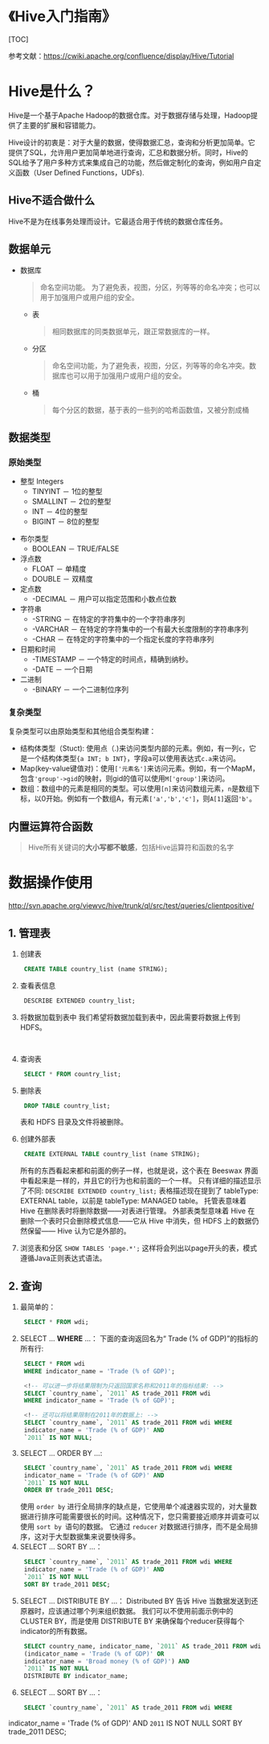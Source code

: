 # 《Hive入门指南》

[TOC]

参考文献：https://cwiki.apache.org/confluence/display/Hive/Tutorial
# Hive是什么？
Hive是一个基于Apache Hadoop的数据仓库。对于数据存储与处理，Hadoop提供了主要的扩展和容错能力。

Hive设计的初衷是：对于大量的数据，使得数据汇总，查询和分析更加简单。它提供了SQL，允许用户更加简单地进行查询，汇总和数据分析。同时，Hive的SQL给予了用户多种方式来集成自己的功能，然后做定制化的查询，例如用户自定义函数（User Defined Functions，UDFs).

## Hive不适合做什么
Hive不是为在线事务处理而设计。它最适合用于传统的数据仓库任务。

## 数据单元
- 数据库
  >命名空间功能。 为了避免表，视图，分区，列等等的命名冲突；也可以用于加强用户或用户组的安全。
  - 表
    >相同数据库的同类数据单元，跟正常数据库的一样。
  - 分区
    >命名空间功能，为了避免表，视图，分区，列等等的命名冲突。数据库也可以用于加强用户或用户组的安全。
  - 桶
    >每个分区的数据，基于表的一些列的哈希函数值，又被分割成桶

## 数据类型
### 原始类型
- 整型 Integers
  - TINYINT － 1位的整型
  - SMALLINT － 2位的整型
  - INT － 4位的整型
  - BIGINT － 8位的整型
* 布尔类型
  * BOOLEAN － TRUE/FALSE
* 浮点数
  * FLOAT － 单精度
  * DOUBLE － 双精度
* 定点数
  * -DECIMAL － 用户可以指定范围和小数点位数
* 字符串
  * -STRING － 在特定的字符集中的一个字符串序列
  * -VARCHAR － 在特定的字符集中的一个有最大长度限制的字符串序列
  * -CHAR － 在特定的字符集中的一个指定长度的字符串序列
* 日期和时间
  * -TIMESTAMP － 一个特定的时间点，精确到纳秒。
  * -DATE － 一个日期
* 二进制
  * -BINARY － 一个二进制位序列  

### 复杂类型
复杂类型可以由原始类型和其他组合类型构建：
- 结构体类型（Stuct): 使用点（.)来访问类型内部的元素。例如，有一列`c`，它是一个结构体类型`{a INT; b INT}`，字段a可以使用表达式`c.a`来访问。
- Map(key-value键值对)：使用`['元素名']`来访问元素。例如，有一个MapM，包含`'group'->gid`的映射，则gid的值可以使用`M['group']`来访问。
- 数组：数组中的元素是相同的类型。可以使用``[n]``来访问数组元素，`n`是数组下标，以0开始。例如有一个数组A，有元素`['a','b','c']`，则`A[1]`返回`'b'`。

## 内置运算符合函数
>Hive所有关键词的**大小写都不敏感**，包括Hive运算符和函数的名字

# 数据操作使用
http://svn.apache.org/viewvc/hive/trunk/ql/src/test/queries/clientpositive/
## 1. 管理表
1. 创建表
   ```sql
    CREATE TABLE country_list (name STRING);
   ```
2. 查看表信息
   ```sql
    DESCRIBE EXTENDED country_list;
   ```
3. 将数据加载到表中
   我们希望将数据加载到表中，因此需要将数据上传到 HDFS。
   ```sql
    
   ```

4. 查询表
   ```sql
    SELECT * FROM country_list;
   ```
5. 删除表
   ```sql
    DROP TABLE country_list;
   ```
   表和 HDFS 目录及文件将被删除。
6. 创建外部表
   ```sql
    CREATE EXTERNAL TABLE country_list (name STRING);
   ```
    所有的东西看起来都和前面的例子一样，也就是说，这个表在 Beeswax 界面中看起来是一样的，并且它的行为也和前面的一个一样。 只有详细的描述显示了不同:
   `DESCRIBE EXTENDED country_list;`
   表格描述现在提到了 tableType: EXTERNAL table，以前是 tableType: MANAGED table。 托管表意味着 Hive 在删除表时将删除数据——对表进行管理。 外部表类型意味着 Hive 在删除一个表时只会删除模式信息——它从 Hive 中消失，但 HDFS 上的数据仍然保留—— Hive 认为它是外部的。

7. 浏览表和分区
   `SHOW TABLES 'page.*';` 这样将会列出以page开头的表，模式遵循Java正则表达式语法。

## 2. 查询
1. 最简单的：
   ```sql
    SELECT * FROM wdi;
   ```
2. SELECT ... **WHERE** ...：
   下面的查询返回名为“ Trade (% of GDP)”的指标的所有行:
   ```sql
    SELECT * FROM wdi
    WHERE indicator_name = 'Trade (% of GDP)';

    <!-- 可以进一步将结果限制为只返回国家名称和2011年的指标结果: -->
    SELECT `country_name`, `2011` AS trade_2011 FROM wdi
    WHERE indicator_name = 'Trade (% of GDP)';

    <!-- 还可以将结果限制在2011年的数据上: -->
    SELECT `country_name`, `2011` AS trade_2011 FROM wdi WHERE
    indicator_name = 'Trade (% of GDP)' AND
    `2011` IS NOT NULL;

   ```
3. SELECT ... ORDER BY ...:
   ```sql
    SELECT `country_name`, `2011` AS trade_2011 FROM wdi WHERE
    indicator_name = 'Trade (% of GDP)' AND
    `2011` IS NOT NULL
    ORDER BY trade_2011 DESC;
   ```
   使用 `order by` 进行全局排序的缺点是，它使用单个减速器实现的，对大量数据进行排序可能需要很长的时间。这种情况下，您只需要接近顺序并调查可以使用 `sort by `语句的数据。 它通过 `reducer` 对数据进行排序，而不是全局排序，这对于大型数据集来说要快得多。
4. SELECT ... SORT BY ...：
   ```sql
    SELECT `country_name`, `2011` AS trade_2011 FROM wdi WHERE
    indicator_name = 'Trade (% of GDP)' AND
    `2011` IS NOT NULL
    SORT BY trade_2011 DESC;
   ```
5. SELECT ... DISTRIBUTE BY ...：
   Distributed BY 告诉 Hive 当数据发送到还原器时，应该通过哪个列来组织数据。 我们可以不使用前面示例中的 CLUSTER BY，而是使用 DISTRIBUTE BY 来确保每个reducer获得每个indicator的所有数据。
   ```sql
    SELECT country_name, indicator_name, `2011` AS trade_2011 FROM wdi WHERE
    (indicator_name = 'Trade (% of GDP)' OR
    indicator_name = 'Broad money (% of GDP)') AND
    `2011` IS NOT NULL
    DISTRIBUTE BY indicator_name;
   ```
6. SELECT ... SORT BY ...：
   ```sql
    SELECT `country_name`, `2011` AS trade_2011 FROM wdi WHERE
  indicator_name = 'Trade (% of GDP)' AND
  `2011` IS NOT NULL
  SORT BY trade_2011 DESC;
   ```